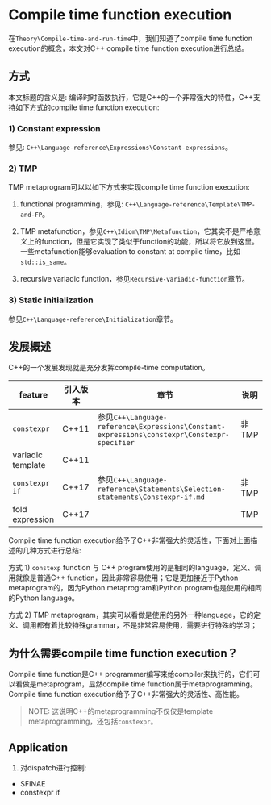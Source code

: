 # Compile time function execution

在`Theory\Compile-time-and-run-time`中，我们知道了compile time function execution的概念，本文对C++ compile time function execution进行总结。



## 方式

本文标题的含义是: 编译时时函数执行，它是C++的一个非常强大的特性，C++支持如下方式的compile time function execution: 

### 1) Constant expression

参见: `C++\Language-reference\Expressions\Constant-expressions`。

### 2) TMP 

TMP metaprogram可以以如下方式来实现compile time function execution:

1) functional programming，参见: `C++\Language-reference\Template\TMP-and-FP`。

2) TMP metafunction，参见`C++\Idiom\TMP\Metafunction`，它其实不是严格意义上的function，但是它实现了类似于function的功能，所以将它放到这里。一些metafunction能够evaluation to constant at compile time，比如`std::is_same`。

3) recursive variadic function，参见`Recursive-variadic-function`章节。

### 3) Static initialization

参见`C++\Language-reference\Initialization`章节。



## 发展概述

C++的一个发展发现就是充分发挥compile-time computation。

| feature           | 引入版本 | 章节                                                         | 说明  |
| ----------------- | -------- | ------------------------------------------------------------ | ----- |
| `constexpr`       | C++11    | 参见`C++\Language-reference\Expressions\Constant-expressions\constexpr\Constexpr-specifier` | 非TMP |
| variadic template | C++11    |                                                              |       |
| `constexpr if`    | C++17    | 参见`C++\Language-reference\Statements\Selection-statements\Constexpr-if.md` | 非TMP |
| fold expression   | C++17    |                                                              | TMP   |



Compile time function execution给予了C++非常强大的灵活性，下面对上面描述的几种方式进行总结: 

方式 1) `constexp` function 与 C++ program使用的是相同的language，定义、调用就像是普通C++ function，因此非常容易使用；它是更加接近于Python metaprogram的，因为Python metaprogram和Python program也是使用的相同的Python language。

方式 2) TMP metaprogram，其实可以看做是使用的另外一种language，它的定义、调用都有着比较特殊grammar，不是非常容易使用，需要进行特殊的学习；





## 为什么需要compile time function execution？

Compile time function是C++ programmer编写来给compiler来执行的，它们可以看做是metaprogram，显然compile time function属于metaprogramming。Compile time function execution给予了C++非常强大的灵活性、高性能。

> NOTE: 这说明C++的metaprogramming不仅仅是template metaprogramming，还包括`constexpr`。



## Application

1) 对dispatch进行控制:

- SFINAE
- constexpr if

